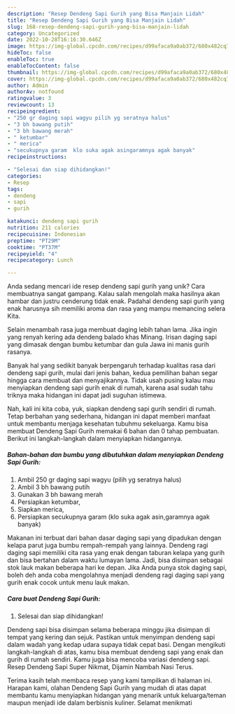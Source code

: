 ```yaml
---
description: "Resep Dendeng Sapi Gurih yang Bisa Manjain Lidah"
title: "Resep Dendeng Sapi Gurih yang Bisa Manjain Lidah"
slug: 168-resep-dendeng-sapi-gurih-yang-bisa-manjain-lidah
category: Uncategorized
date: 2022-10-28T16:16:30.646Z
image: https://img-global.cpcdn.com/recipes/d99afaca9a0ab372/680x482cq70/dendeng-sapi-gurih-foto-resep-utama.jpg
hideToc: false
enableToc: true
enableTocContent: false
thumbnail: https://img-global.cpcdn.com/recipes/d99afaca9a0ab372/680x482cq70/dendeng-sapi-gurih-foto-resep-utama.jpg
cover: https://img-global.cpcdn.com/recipes/d99afaca9a0ab372/680x482cq70/dendeng-sapi-gurih-foto-resep-utama.jpg
author: Admin
authorAv: notfound
ratingvalue: 3
reviewcount: 13
recipeingredient:
- "250 gr daging sapi wagyu pilih yg seratnya halus"
- "3 bh bawang putih"
- "3 bh bawang merah"
- " ketumbar"
- " merica"
- "secukupnya garam  klo suka agak asingaramnya agak banyak"
recipeinstructions:

- "Selesai dan siap dihidangkan!"
categories:
- Resep
tags:
- dendeng
- sapi
- gurih

katakunci: dendeng sapi gurih 
nutrition: 211 calories
recipecuisine: Indonesian
preptime: "PT29M"
cooktime: "PT37M"
recipeyield: "4"
recipecategory: Lunch

---
```





Anda sedang mencari ide resep dendeng sapi gurih yang unik? Cara membuatnya sangat gampang. Kalau salah mengolah maka hasilnya akan hambar dan justru cenderung tidak enak. Padahal dendeng sapi gurih yang enak harusnya sih memiliki aroma dan rasa yang mampu memancing selera Kita.





Selain menambah rasa juga membuat daging lebih tahan lama. Jika ingin yang renyah kering ada dendeng balado khas Minang. Irisan daging sapi yang dimasak dengan bumbu ketumbar dan gula Jawa ini manis gurih rasanya.

Banyak hal yang sedikit banyak berpengaruh terhadap kualitas rasa dari dendeng sapi gurih, mulai dari jenis bahan, kedua pemilihan bahan segar hingga cara membuat dan menyajikannya. Tidak usah pusing kalau mau menyiapkan dendeng sapi gurih enak di rumah, karena asal sudah tahu triknya maka hidangan ini dapat jadi suguhan istimewa.






Nah, kali ini kita coba, yuk, siapkan dendeng sapi gurih sendiri di rumah. Tetap berbahan yang sederhana, hidangan ini dapat memberi manfaat untuk membantu menjaga kesehatan tubuhmu sekeluarga. Kamu bisa membuat Dendeng Sapi Gurih memakai 6 bahan dan 0 tahap pembuatan. Berikut ini langkah-langkah dalam menyiapkan hidangannya.

<!--inarticleads1-->

##### Bahan-bahan dan bumbu yang dibutuhkan dalam menyiapkan Dendeng Sapi Gurih:

1. Ambil 250 gr daging sapi wagyu (pilih yg seratnya halus)
1. Ambil 3 bh bawang putih
1. Gunakan 3 bh bawang merah
1. Persiapkan  ketumbar,
1. Siapkan  merica,
1. Persiapkan secukupnya garam  (klo suka agak asin,garamnya agak banyak)


Makanan ini terbuat dari bahan dasar daging sapi yang dipadukan dengan kelapa parut juga bumbu rempah-rempah yang lainnya. Dendeng ragi daging sapi memiliki cita rasa yang enak dengan taburan kelapa yang gurih dan bisa bertahan dalam waktu lumayan lama. Jadi, bisa disimpan sebagai stok lauk makan beberapa hari ke depan. Jika Anda punya stok daging sapi, boleh deh anda coba mengolahnya menjadi dendeng ragi daging sapi yang gurih enak cocok untuk menu lauk makan. 

<!--inarticleads2-->

##### Cara buat Dendeng Sapi Gurih:


1. Selesai dan siap dihidangkan!

Dendeng sapi bisa disimpan selama beberapa minggu jika disimpan di tempat yang kering dan sejuk. Pastikan untuk menyimpan dendeng sapi dalam wadah yang kedap udara supaya tidak cepat basi. Dengan mengikuti langkah-langkah di atas, kamu bisa membuat dendeng sapi yang enak dan gurih di rumah sendiri. Kamu juga bisa mencoba variasi dendeng sapi. Resep Dendeng Sapi Super Nikmat, Dijamin Nambah Nasi Terus. 

Terima kasih telah membaca resep yang kami tampilkan di halaman ini. Harapan kami, olahan Dendeng Sapi Gurih yang mudah di atas dapat membantu kamu menyiapkan hidangan yang menarik untuk keluarga/teman maupun menjadi ide dalam berbisnis kuliner. Selamat menikmati
